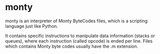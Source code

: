 # monty
monty is an interpreter of Monty ByteCodes files, which is a scripting language just like Python.

It contains specific instructions to manipulate data information (stacks or queues), where each instruction (called opcode) is ended per line. Files which contains Monty byte codes usually have the .m extension.
